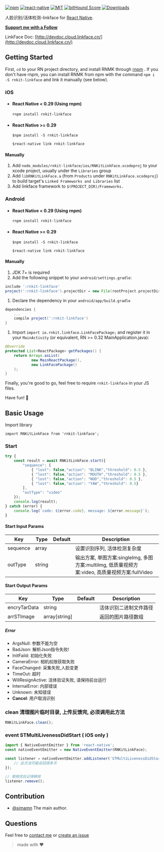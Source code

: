 [![npm][npm-badge]][npm]
[![react-native][rn-badge]][rn]
[![MIT][license-badge]][license]
[![bitHound Score][bithound-badge]][bithound]
[![Downloads](https://img.shields.io/npm/dm/rnkit-linkface.svg)](https://www.npmjs.com/package/rnkit-linkface)

人脸识别/活体检测-linkface for [React Native][rn].

[**Support me with a Follow**](https://github.com/simman/followers)

[npm-badge]: https://img.shields.io/npm/v/rnkit-linkface.svg
[npm]: https://www.npmjs.com/package/rnkit-linkface
[rn-badge]: https://img.shields.io/badge/react--native-v0.40-05A5D1.svg
[rn]: https://facebook.github.io/react-native
[license-badge]: https://img.shields.io/dub/l/vibe-d.svg
[license]: https://raw.githubusercontent.com/rnkit/rnkit-linkface/master/LICENSE
[bithound-badge]: https://www.bithound.io/github/rnkit/rnkit-linkface/badges/score.svg
[bithound]: https://www.bithound.io/github/rnkit/rnkit-linkface

LinkFace Doc: [http://devdoc.cloud.linkface.cn/](http://devdoc.cloud.linkface.cn/)

## Getting Started

First, `cd` to your RN project directory, and install RNMK through [rnpm](https://github.com/rnpm/rnpm) . If you don't have rnpm, you can install RNMK from npm with the command `npm i -S rnkit-linkface` and link it manually (see below).

### iOS

* #### React Native < 0.29 (Using rnpm)

  `rnpm install rnkit-linkface`

* #### React Native >= 0.29
  `$npm install -S rnkit-linkface`

  `$react-native link rnkit-linkface`

#### Manually
1. Add `node_modules/rnkit-linkface/ios/RNKitLinkFace.xcodeproj` to your xcode project, usually under the `Libraries` group
1. Add `libRNKitLinkFace.a` (from `Products` under `RNKitLinkFace.xcodeproj`) to build target's `Linked Frameworks and Libraries` list
1. Add linkface framework to `$(PROJECT_DIR)/Frameworks.`

### Android

* #### React Native < 0.29 (Using rnpm)

  `rnpm install rnkit-linkface`

* #### React Native >= 0.29
  `$npm install -S rnkit-linkface`

  `$react-native link rnkit-linkface`

#### Manually
1. JDK 7+ is required
1. Add the following snippet to your `android/settings.gradle`:

  ```gradle
include ':rnkit-linkface'
project(':rnkit-linkface').projectDir = new File(rootProject.projectDir, '../node_modules/rnkit-linkface/android/app')
  ```
  
1. Declare the dependency in your `android/app/build.gradle`
  
  ```gradle
  dependencies {
      ...
      compile project(':rnkit-linkface')
  }
  ```
  
1. Import `import io.rnkit.linkface.LinkFacePackage;` and register it in your `MainActivity` (or equivalent, RN >= 0.32 MainApplication.java):

  ```java
  @Override
  protected List<ReactPackage> getPackages() {
      return Arrays.asList(
              new MainReactPackage(),
              new LinkFacePackage()
      );
  }
  ```

Finally, you're good to go, feel free to require `rnkit-linkface` in your JS files.

Have fun! :metal:

## Basic Usage

Import library

```
import RNKitLinkFace from 'rnkit-linkface';
```

### Start

```jsx
try {
	const result = await RNKitLinkFace.start({
		"sequence": [
			{ "lost": false,"action": "BLINK","threshold": 0.5 },
			{ "lost": false,"action": "MOUTH","threshold": 0.5 },
			{ "lost": false,"action": "NOD","threshold": 0.5 },
			{ "lost": false,"action": "YAW","threshold": 0.5}
		],
		"outType": "video"
	});
	console.log(result);
} catch (error) {
	console.log(`code: ${error.code}, message: ${error.message}`);
}
```

#### Start Input Params

| Key | Type | Default | Description |
| --- | --- | --- | --- |
| sequence | array |  | 设置识别序列, 活体检测复杂度 |
| outType | string |  | 输出方案, 单图方案:singleImg, 多图方案:multiImg, 低质量视频方案:video, 高质量视频方案:fullVideo |

#### Start Output Params

| Key | Type | Default | Description |
| --- | --- | --- | --- |
| encryTarData | string |  | 活体识别二进制文件路径 |
| arrSTImage | array[string] |  | 返回的图片路径数组 |

##### Error

- ArgsNull: 参数不能为空
- BadJson: 解析Json指令失败!
- InitFaild: 初始化失败
- CameraError: 相机权限获取失败
- FaceChanged: 采集失败,人脸变更
- TimeOut: 超时
- WillResignActive: 活体验证失败, 请保持前台运行
- InternalError: 内部错误
- Unknown: 未知错误
- **Cancel**: 用户取消识别


### clean 清理图片临时目录, 上传反馈完, 必须调用此方法

```jsx
RNKitLinkFace.clean();
```

### event STMultiLivenessDidStart ( iOS only )

```jsx
import { NativeEventEmitter } from 'react-native';
const nativeEventEmitter = new NativeEventEmitter(RNKitLinkFace);

const listener = nativeEventEmitter.addListener('STMultiLivenessDidStart', () => {
	// 此方法可能会回调多次
});

// 使用完后记得移除
listener.remove();
```

## Contribution

- [@simamn](mailto:liwei0990@gmail.com) The main author.

## Questions

Feel free to [contact me](mailto:liwei0990@gmail.com) or [create an issue](https://github.com/rnkit/rnkit-linkface/issues/new)

> made with ♥